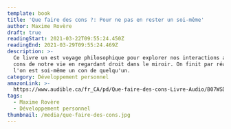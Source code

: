 ```yaml
---
template: book
title: 'Que faire des cons ?: Pour ne pas en rester un soi-même'
author: Maxime Rovère
draft: true
readingStart: 2021-03-22T09:55:24.450Z
readingEnd: 2021-03-29T09:55:24.469Z
description: >-
  Ce livre un est voyage philosophique pour explorer nos interactions avec les
  cons de notre vie en regardant droit dans le miroir. On finit par réaliser que
  l'on est soi-même un con de quelqu'un.
category: Développement personnel
amazonLink: >-
  https://www.audible.ca/fr_CA/pd/Que-faire-des-cons-Livre-Audio/B07WSD4KVX?ref=a_library_t_c5_libItem_&pf_rd_p=a00014e8-d2ee-472f-a5f3-837e4e395ee4&pf_rd_r=XHSJ6YMF2B9SHK4CVVKW#customer-reviews
tags:
  - Maxime Rovère
  - Développement personnel
thumbnail: /media/que-faire-des-cons.jpg
---
```


